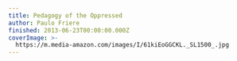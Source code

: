 ```yaml
---
title: Pedagogy of the Oppressed
author: Paulo Friere
finished: 2013-06-23T00:00:00.000Z
coverImage: >-
  https://m.media-amazon.com/images/I/61kiEoGGCKL._SL1500_.jpg
---
```

